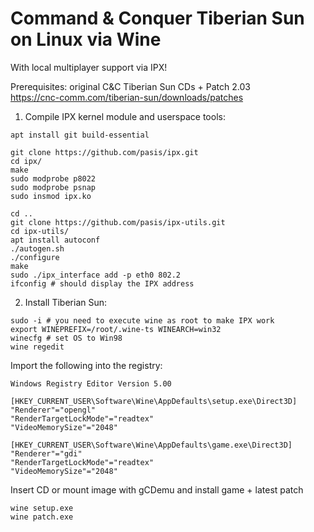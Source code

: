 # Command & Conquer Tiberian Sun on Linux via Wine
With local multiplayer support via IPX!

Prerequisites: original C&C Tiberian Sun CDs + Patch 2.03  
https://cnc-comm.com/tiberian-sun/downloads/patches

1. Compile IPX kernel module and userspace tools:
```
apt install git build-essential

git clone https://github.com/pasis/ipx.git
cd ipx/
make
sudo modprobe p8022
sudo modprobe psnap
sudo insmod ipx.ko

cd ..
git clone https://github.com/pasis/ipx-utils.git
cd ipx-utils/
apt install autoconf
./autogen.sh
./configure
make
sudo ./ipx_interface add -p eth0 802.2
ifconfig # should display the IPX address
```

2. Install Tiberian Sun:
```
sudo -i # you need to execute wine as root to make IPX work
export WINEPREFIX=/root/.wine-ts WINEARCH=win32
winecfg # set OS to Win98
wine regedit
```

Import the following into the registry:
```
Windows Registry Editor Version 5.00

[HKEY_CURRENT_USER\Software\Wine\AppDefaults\setup.exe\Direct3D]
"Renderer"="opengl"
"RenderTargetLockMode"="readtex"
"VideoMemorySize"="2048"

[HKEY_CURRENT_USER\Software\Wine\AppDefaults\game.exe\Direct3D]
"Renderer"="gdi"
"RenderTargetLockMode"="readtex"
"VideoMemorySize"="2048"
```

Insert CD or mount image with gCDemu and install game + latest patch
```
wine setup.exe
wine patch.exe
```
